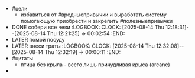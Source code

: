 - #цели
	- избавиться от #вредныепривычки и выработать систему помогающую приобрести и закрепить #полезныепривычки
- DONE собери все чеки
  :LOGBOOK:
  CLOCK: [2025-08-14 Thu 12:18:31]--[2025-08-14 Thu 12:21:25] =>  00:02:54
  :END:
- LATER помой посуду
- LATER внеси траты
  :LOGBOOK:
  CLOCK: [2025-08-14 Thu 12:32:08]--[2025-08-14 Thu 12:32:19] =>  00:00:11
  :END:
- #цитаты
	- птица без крыла - всего лишь причудливая крыса (arcane)
-